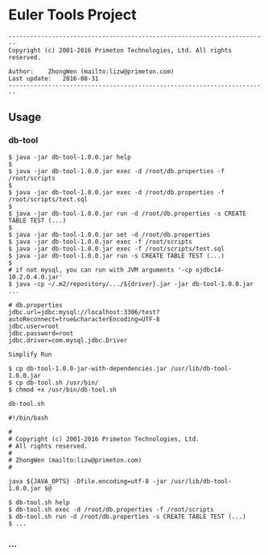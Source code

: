 # Euler Tools Project  
  
`------------------------------------------------------------------------`  
`Copyright (c) 2001-2016 Primeton Technologies, Ltd. All rights reserved.`  
  
`Author:	ZhongWen (mailto:lizw@primeton.com)`  
`Last update:	2016-08-31`  
`------------------------------------------------------------------------`  
  
  
## Usage  
  
### db-tool  
  
`$ java -jar db-tool-1.0.0.jar help`  
`$ `  
`$ java -jar db-tool-1.0.0.jar exec -d /root/db.properties -f /root/scripts`  
`$ `  
`$ java -jar db-tool-1.0.0.jar exec -d /root/db.properties -f /root/scripts/test.sql`  
`$ `  
`$ java -jar db-tool-1.0.0.jar run -d /root/db.properties -s CREATE TABLE TEST (...)`  
`$ `  
`$ java -jar db-tool-1.0.0.jar set -d /root/db.properties`  
`$ java -jar db-tool-1.0.0.jar exec -f /root/scripts`  
`$ java -jar db-tool-1.0.0.jar exec -f /root/scripts/test.sql`  
`$ java -jar db-tool-1.0.0.jar run -s CREATE TABLE TEST (...)`  
`$ `  
`# if not mysql, you can run with JVM arguments '-cp ojdbc14-10.2.0.4.0.jar'`  
`$ java -cp ~/.m2/repository/.../${driver}.jar -jar db-tool-1.0.0.jar ...`  
  
  
	# db.properties  
	jdbc.url=jdbc:mysql://localhost:3306/test?autoReconnect=true&characterEncoding=UTF-8
	jdbc.user=root
	jdbc.password=root
	jdbc.driver=com.mysql.jdbc.Driver
  
  
`Simplify Run`  
  
`$ cp db-tool-1.0.0-jar-with-dependencies.jar /usr/lib/db-tool-1.0.0.jar`  
`$ cp db-tool.sh /usr/bin/`  
`$ chmod +x /usr/bin/db-tool.sh`  
  
`db-tool.sh`  
	
	#!/bin/bash
	
	# 
	# Copyright (c) 2001-2016 Primeton Technologies, Ltd. 
	# All rights reserved.
	# 
	# ZhongWen (mailto:lizw@primeton.com)
	# 
	
	java ${JAVA_OPTS} -Dfile.encoding=utf-8 -jar /usr/lib/db-tool-1.0.0.jar $@
  
  
`$ db-tool.sh help`  
`$ db-tool.sh exec -d /root/db.properties -f /root/scripts`  
`$ db-tool.sh run -d /root/db.properties -s CREATE TABLE TEST (...)`  
`$ ...`  
  
  
### ...  